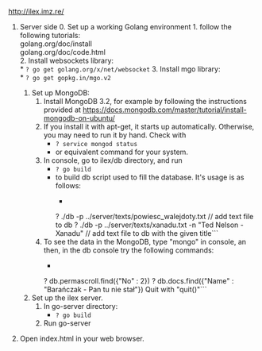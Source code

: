 http://ilex.imz.re/

1. Server side
    0. Set up a working Golang environment
        1. follow the following tutorials:  
		golang.org/doc/install  
		golang.org/doc/code.html  
		2. Install websockets library:  
            * `? go get golang.org/x/net/websocket`
		3. Install mgo library:  
            * `? go get gopkg.in/mgo.v2`

	1. Set up MongoDB:
		1. Install MongoDB 3.2, for example by following the instructions provided at
		https://docs.mongodb.com/master/tutorial/install-mongodb-on-ubuntu/
		2. If you install it with apt-get, it starts up automatically. Otherwise, you may need to run it by hand. Check with
	    	* `? service mongod status`
	    	* or equivalent command for your system.
		3. In console, go to ilex/db directory, and run  
		    * `? go build`
		    * to build db script used to fill the database. It's usage is as follows:
    		  * ```? ./db -f //fill the database with a basic data sample
		      ? ./db -p ../server/texts/powiesc_walejdoty.txt // add text file to db
		      ? ./db -p ../server/texts/xanadu.txt -n "Ted Nelson - Xanadu" // add text file to db with the given title``` 
		4. To see the data in the MongoDB, type "mongo" in console, an then, in the db console try the following commands:
    		*  ```? use default
		    ? db.permascroll.find({"No" : 2})
		    ? db.docs.find({"Name" : "Barańczak - Pan tu nie stał"})
		    Quit with "quit()"```
	2. Set up the ilex server.  
		1. In go-server directory:  
		    * `? go build`
		2. Run go-server

2. Open index.html in your web browser.
